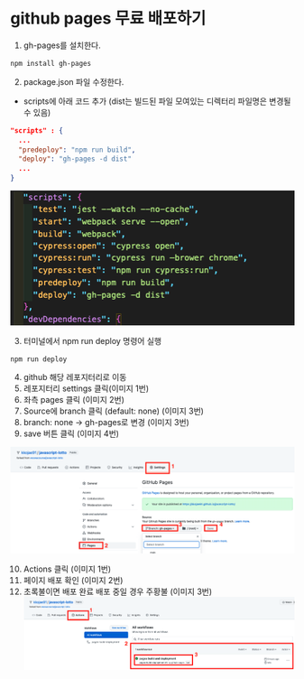 # github pages 무료 배포하기

1. gh-pages를 설치한다.

```bash
npm install gh-pages
```

2. package.json 파일 수정한다.

- scripts에 아래 코드 추가 (dist는 빌드된 파일 모여있는 디렉터리 파일명은 변경될 수 있음)

```json
"scripts" : {
  ...
  "predeploy": "npm run build",
  "deploy": "gh-pages -d dist"
  ...
}
```

<img src="script코드삽입.png" />

3. 터미널에서 npm run deploy 명령어 실행

```bash
npm run deploy
```

4. github 해당 레포지터리로 이동
5. 레포지터리 settings 클릭(이미지 1번)
6. 좌측 pages 클릭 (이미지 2번)
7. Source에 branch 클릭 (default: none) (이미지 3번)
8. branch: none -> gh-pages로 변경 (이미지 3번)
9. save 버튼 클릭 (이미지 4번)

<img src="./github페이지.png" />

10. Actions 클릭 (이미지 1번)
11. 페이지 배포 확인 (이미지 2번)
12. 초록불이면 배포 완료 배포 중일 경우 주황불 (이미지 3번)
    <img src="./github배포상태보기.png" />

